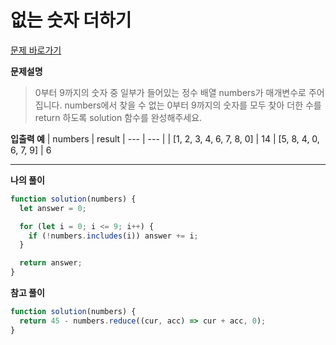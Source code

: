 # 없는 숫자 더하기

[문제 바로가기](https://school.programmers.co.kr/learn/courses/30/lessons/86051)

**문제설명**

> 0부터 9까지의 숫자 중 일부가 들어있는 정수 배열 numbers가 매개변수로 주어집니다. numbers에서 찾을 수 없는 0부터 9까지의 숫자를 모두 찾아 더한 수를 return 하도록 solution 함수를 완성해주세요.

**입출력 예**
| numbers | result
| --- | --- |
| [1, 2, 3, 4, 6, 7, 8, 0] | 14
| [5, 8, 4, 0, 6, 7, 9] | 6

---

**나의 풀이**

```javascript
function solution(numbers) {
  let answer = 0;

  for (let i = 0; i <= 9; i++) {
    if (!numbers.includes(i)) answer += i;
  }

  return answer;
}
```

**참고 풀이**

```javascript
function solution(numbers) {
  return 45 - numbers.reduce((cur, acc) => cur + acc, 0);
}
```
